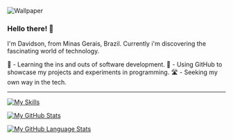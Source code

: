 ![Wallpaper](https://imgur.com/a/185oKqG)

### Hello there! 👋

I'm Davidson, from Minas Gerais, Brazil. 
Currently i'm discovering the fascinating world of technology.

🧠 - Learning the ins and outs of software development.
🧪 - Using GitHub to showcase my projects and experiments in programming.
🛣️ - Seeking my own way in the tech.

---

[![My Skills](https://skillicons.dev/icons?i=ts,js,html,css,react,cs,figma,docker,eclipse,latex)](https://skillicons.dev)


[![My GitHub Stats](https://github-readme-stats.vercel.app/api/?username=RockyPHER&count_private=true&theme=tokyonight&showicons=true)]()

[![My GitHub Language Stats](https://github-readme-stats.vercel.app/api/top-langs/?username=RockyPHER&langs_count=5&theme=tokyonight)]()